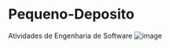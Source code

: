 # Pequeno-Deposito
Atividades de Engenharia de Software
![image](https://user-images.githubusercontent.com/129879125/230271187-8550d25b-4897-42ff-a621-7a1851296a1e.png)

